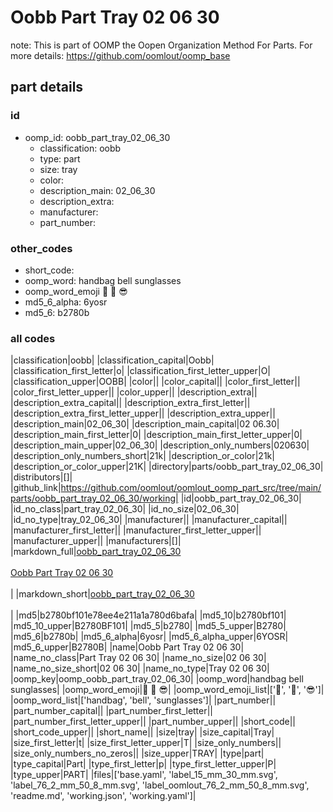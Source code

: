 # Oobb Part Tray 02 06 30  

note: This is part of OOMP the Oopen Organization Method For Parts. For more details: https://github.com/oomlout/oomp_base

##  part details





### id
* oomp_id: oobb_part_tray_02_06_30
  * classification: oobb
  * type: part
  * size: tray
  * color: 
  * description_main: 02_06_30
  * description_extra: 
  * manufacturer: 
  * part_number: 

### other_codes
* short_code: 
* oomp_word: handbag bell sunglasses
* oomp_word_emoji :handbag: :bell: :sunglasses:
* md5_6_alpha: 6yosr
* md5_6: b2780b

### all codes 
|classification|oobb|
|classification_capital|Oobb|
|classification_first_letter|o|
|classification_first_letter_upper|O|
|classification_upper|OOBB|
|color||
|color_capital||
|color_first_letter||
|color_first_letter_upper||
|color_upper||
|description_extra||
|description_extra_capital||
|description_extra_first_letter||
|description_extra_first_letter_upper||
|description_extra_upper||
|description_main|02_06_30|
|description_main_capital|02 06.30|
|description_main_first_letter|0|
|description_main_first_letter_upper|0|
|description_main_upper|02_06_30|
|description_only_numbers|020630|
|description_only_numbers_short|21k|
|description_or_color|21k|
|description_or_color_upper|21K|
|directory|parts/oobb_part_tray_02_06_30|
|distributors|[]|
|github_link|https://github.com/oomlout/oomlout_oomp_part_src/tree/main/parts/oobb_part_tray_02_06_30/working|
|id|oobb_part_tray_02_06_30|
|id_no_class|part_tray_02_06_30|
|id_no_size|02_06_30|
|id_no_type|tray_02_06_30|
|manufacturer||
|manufacturer_capital||
|manufacturer_first_letter||
|manufacturer_first_letter_upper||
|manufacturer_upper||
|manufacturers|[]|
|markdown_full|[oobb_part_tray_02_06_30](https://github.com/oomlout/oomlout_oomp_part_src/tree/main/parts/oobb_part_tray_02_06_30/working)<br>[](https://github.com/oomlout/oomlout_oomp_part_src/tree/main/parts/oobb_part_tray_02_06_30/working)<br>[Oobb Part Tray 02 06 30](https://github.com/oomlout/oomlout_oomp_part_src/tree/main/parts/oobb_part_tray_02_06_30/working)<br><br>|
|markdown_short|[oobb_part_tray_02_06_30](https://github.com/oomlout/oomlout_oomp_part_src/tree/main/parts/oobb_part_tray_02_06_30/working)<br><br>|
|md5|b2780bf101e78ee4e211a1a780d6bafa|
|md5_10|b2780bf101|
|md5_10_upper|B2780BF101|
|md5_5|b2780|
|md5_5_upper|B2780|
|md5_6|b2780b|
|md5_6_alpha|6yosr|
|md5_6_alpha_upper|6YOSR|
|md5_6_upper|B2780B|
|name|Oobb Part Tray 02 06 30|
|name_no_class|Part Tray 02 06 30|
|name_no_size|02 06 30|
|name_no_size_short|02 06 30|
|name_no_type|Tray 02 06 30|
|oomp_key|oomp_oobb_part_tray_02_06_30|
|oomp_word|handbag bell sunglasses|
|oomp_word_emoji|:handbag: :bell: :sunglasses:|
|oomp_word_emoji_list|[':handbag:', ':bell:', ':sunglasses:']|
|oomp_word_list|['handbag', 'bell', 'sunglasses']|
|part_number||
|part_number_capital||
|part_number_first_letter||
|part_number_first_letter_upper||
|part_number_upper||
|short_code||
|short_code_upper||
|short_name||
|size|tray|
|size_capital|Tray|
|size_first_letter|t|
|size_first_letter_upper|T|
|size_only_numbers||
|size_only_numbers_no_zeros||
|size_upper|TRAY|
|type|part|
|type_capital|Part|
|type_first_letter|p|
|type_first_letter_upper|P|
|type_upper|PART|
|files|['base.yaml', 'label_15_mm_30_mm.svg', 'label_76_2_mm_50_8_mm.svg', 'label_oomlout_76_2_mm_50_8_mm.svg', 'readme.md', 'working.json', 'working.yaml']|
